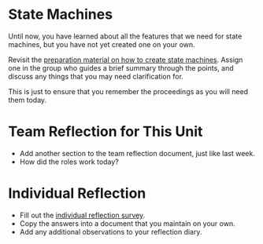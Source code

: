 # State Machines

Until now, you have learned about all the features that we need for state machines, but you have not yet created one on your own.


Revisit the [preparation material on how to create state machines](unit-statemachines-creation.html).
Assign one in the group who guides a brief summary through the points, and discuss any things that you may need clarification for. 

This is just to ensure that you remember the proceedings as you will need them today.







# Team Reflection for This Unit 

* Add another section to the team reflection document, just like last week.
* How did the roles work today? 


# Individual Reflection

* Fill out the <a href="https://forms.office.com/Pages/ResponsePage.aspx?id=cgahCS-CZ0SluluzdZZ8BSxiepoCd7lKk70IThBWqdJUQUQxNEVLOTBZMDZGNkJBM1Y2NjZCTzhWSi4u" class="arrow">individual reflection survey</a>.
* Copy the answers into a document that you maintain on your own.
* Add any additional observations to your reflection diary.